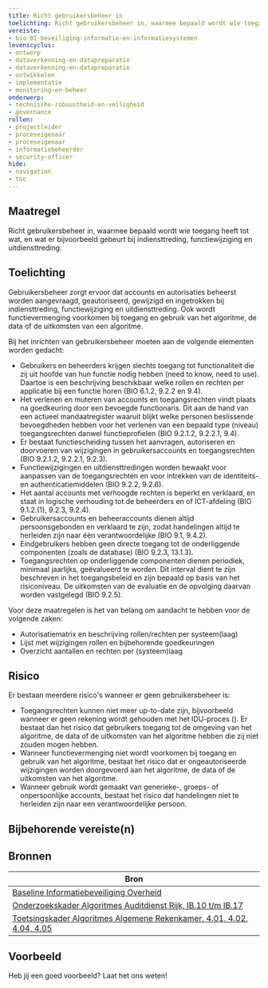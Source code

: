 ```yaml
---
title: Richt gebruikersbeheer in
toelichting: Richt gebruikersbeheer in, waarmee bepaald wordt wie toegang heeft tot wat.
vereiste:
- bio-01-beveiliging-informatie-en-informatiesystemen
levenscyclus:
- ontwerp
- dataverkenning-en-datapreparatie
- dataverkenning-en-datapreparatie
- ontwikkelen
- implementatie
- monitoring-en-beheer
onderwerp:
- technische-robuustheid-en-veiligheid
- governance
rollen:
- projectleider
- proceseigenaar
- proceseigenaar
- informatiebeheerder
- security-officer
hide:
- navigation
- toc
---
```


<!-- tags -->

## Maatregel

Richt gebruikersbeheer in, waarmee bepaald wordt wie toegang heeft tot wat, en wat er bijvoorbeeld gebeurt bij indiensttreding, functiewijziging en uitdiensttreding.

## Toelichting

Gebruikersbeheer zorgt ervoor dat accounts en autorisaties beheerst worden aangevraagd, geautoriseerd, gewijzigd en ingetrokken bij indiensttreding, functiewijziging en uitdiensttreding. Ook wordt functievermenging voorkomen bij toegang en gebruik van het algoritme, de data of de uitkomsten van een algoritme.

Bij het inrichten van gebruikersbeheer moeten aan de volgende elementen worden gedacht:

- Gebruikers en beheerders krijgen slechts toegang tot functionaliteit die zij uit hoofde van hun functie nodig hebben (need to know, need to use). Daartoe is een beschrijving beschikbaar welke rollen en rechten per applicatie bij een functie horen (BIO 6.1.2, 9.2.2 en 9.4).
- Het verlenen en muteren van accounts en toegangsrechten vindt plaats na goedkeuring door een bevoegde functionaris. Dit aan de hand van een actueel mandaatregister waaruit blijkt welke personen beslissende bevoegdheden hebben voor het verlenen van een bepaald type (niveau) toegangsrechten danwel functieprofielen (BIO 9.2.1.2, 9.2.2.1, 9.4).
- Er bestaat functiescheiding tussen het aanvragen, autoriseren en doorvoeren van wijzigingen in gebruikersaccounts en toegangsrechten (BIO 9.2.1.2, 9.2.2.1, 9.2.3).
- Functiewijzigingen en uitdiensttredingen worden bewaakt voor aanpassen van de toegangsrechten en voor intrekken van de identiteits- en authenticatiemiddelen (BIO 9.2.2, 9.2.6).
- Het aantal accounts met verhoogde rechten is beperkt en verklaard, en staat in logische verhouding tot de beheerders en of ICT-afdeling (BIO 9.1.2.(1), 9.2.3, 9.2.4).
- Gebruikersaccounts en beheeraccounts dienen altijd persoonsgebonden en verklaard te zijn, zodat handelingen altijd te herleiden zijn naar één verantwoordelijke (BIO 9.1, 9.4.2).
- Eindgebruikers hebben geen directe toegang tot de onderliggende componenten (zoals de database) (BIO 9.2.3, 13.1.3).
- Toegangsrechten op onderliggende componenten dienen periodiek, minimaal jaarlijks, geëvalueerd te worden. Dit interval dient te zijn beschreven in het toegangsbeleid en zijn bepaald op basis van het risiconiveau. De uitkomsten van de evaluatie en de opvolging daarvan worden vastgelegd (BIO 9.2.5).

Voor deze maatregelen is het van belang om aandacht te hebben voor de volgende zaken:

- Autorisatiematrix en beschrijving rollen/rechten per systeem(laag)
- Lijst met wijzigingen rollen en bijbehorende goedkeuringen
- Overzicht aantallen en rechten per (systeem)laag

## Risico
Er bestaan meerdere risico's wanneer er geen gebruikersbeheer is:
- Toegangsrechten kunnen niet meer up-to-date zijn, bijvoorbeeld wanneer er geen rekening wordt gehouden met het IDU-proces (). Er bestaat dan het risico dat gebruikers toegang tot de omgeving van het algoritme, de data of de uitkomsten van het algoritme hebben die zij niet zouden mogen hebben.
- Wanneer functievermenging niet wordt voorkomen bij toegang en gebruik van het algoritme, bestaat het risico dat er ongeautoriseerde wijzigingen worden doorgevoerd aan het algoritme, de data of de uitkomsten van het algoritme.
- Wanneer gebruik wordt gemaakt van generieke-, groeps- of onpersoonlijke accounts, bestaat het risico dat handelingen niet te herleiden zijn naar een verantwoordelijke persoon.


## Bijbehorende vereiste(n)

<!-- list_vereisten_on_maatregelen_page -->

## Bronnen

| Bron                        |
|-----------------------------|
| [Baseline Informatiebeveiliging Overheid](https://www.digitaleoverheid.nl/overzicht-van-alle-onderwerpen/cybersecurity/bio-en-ensia/baseline-informatiebeveiliging-overheid/) |
| [Onderzoekskader Algoritmes Auditdienst Rijk, IB.10 t/m IB.17](https://www.rijksoverheid.nl/documenten/rapporten/2023/07/11/onderzoekskader-algoritmes-adr-2023) |
| [Toetsingskader Algoritmes Algemene Rekenkamer, 4.01, 4.02, 4.04, 4.05](https://www.rekenkamer.nl/onderwerpen/algoritmes/documenten/publicaties/2024/05/15/het-toetsingskader-aan-de-slag)  |

## Voorbeeld

Heb jij een goed voorbeeld? Laat het ons weten!
